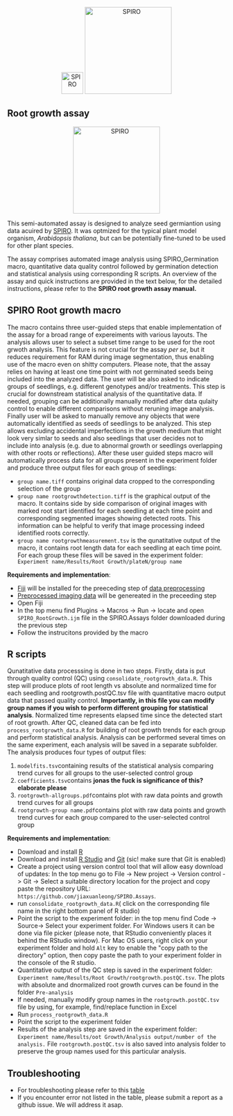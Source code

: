 
<p align="center">
  <img src="https://github.com/AlyonaMinina/Files_for_SPIRO_reps/blob/master/SPIRO.Hardware%20files/SPIRO%20logo.jpg?raw=true" height="50" title="SPIRO">
  <img src="https://github.com/AlyonaMinina/Files_for_SPIRO_reps/blob/master/SPIRO.Assays%20files/SPIRO%20text%20logo.png?raw=true" width="200" title="SPIRO">
</p>

## Root growth assay</b>
<p align="center">
  <img src="https://github.com/AlyonaMinina/Files_for_SPIRO_reps/blob/master/SPIRO.Assays%20files/root-grwoth-v1-resized.gif?raw=true" height="200" title="SPIRO">
<br>

This semi-automated assay is designed to analyze seed germiantion using data acuired by <a href="https://www.alyonaminina.org/spiro">SPIRO</a>. It was optmized for the typical plant model organism,<i> Arabidopsis thaliana</i>, but can be potentially fine-tuned to be used for other plant species. 

The assay comprises automated image analysis using SPIRO_Germination macro, quantitative data quality control followed by germination detection and statistical analysis using corresponding R scripts. An overview of the assay and quick instructions are provided in the text below, for the detailed instructions, please refer to the <b>SPIRO root growth assay manual.</b>


## SPIRO Root growth macro

The macro contains three user-guided steps that enable implementation of the assay for a broad range of expereiments with various layouts.
The analysis allows user to select a subset time range to be used for the root grwoth analysis. This feature is not crucial for the assay <i>per se</i>, but it reduces requirement for RAM during image segmentation, thus enabling use of the macro even on shitty computers. Please note, that the assay relies on having at least one time point with not germinated seeds being included into the analyzed data. 
The user will be also asked to indicate groups of seedlings, e.g. different genotypes and/or treatments. This step is crucial for downstream statistical analysis of the quantitative data. If needed, grouping can be additionally manually modified after data qulaity control to enable different comparisons without reruning image analysis. 
Finally user will be asked to manually remove any objects that were automatically identified as seeds of seedlings to be analyzed. This step allows excluding accidental imperfections in the growth medium that might look very simlar to seeds and also seedlings that user decides not to include into analysis (e.g. due to abnormal growth or seedlings overlapping with   other roots or reflections). 
After these user guided steps macro will automatically process data for all groups present in the experiment folder and produce three output files for each group of seedlings:
- `group name.tiff` contains original data cropped to the corresponding selection of the group
- `group name rootgrowthdetection.tiff` is the graphical output of the macro. It contains side by side comparison of original images with marked root start identified for each seedling at each time point and corresponding segmented images showing detected roots. This information can be helpful to verify that image processing indeed identified roots correctly.
- `group name rootgrowthmeasurement.tsv` is the qunatitative output of the macro, it contains root length data for each seedling at each time point.<br>
For each group these files will be saved in the experiment folder: ` Experiment name/Results/Root Growth/plateN/group name`

<b> Requirements and implementation</b>:
- [Fiji](https://imagej.net/Fiji/Downloads) will be installed for the preeceding step of <a href="https://github.com/jiaxuanleong/SPIRO.Assays/tree/master/preprocessing">data preprocessing</a>
- <a href="https://github.com/jiaxuanleong/SPIRO.Assays/tree/master/preprocessing">Preprocessed imaging data</a> will be  genereated in the preceeding step
- Open Fiji
- In the top menu find Plugins -> Macros -> Run -> locate and open `SPIRO_RootGrowth.ijm` file in the SPIRO.Assays folder downloaded during the previous step
- Follow the instrucitons provided by the macro


## R scripts

Qunatitative data processsing is done in two steps. Firstly, data is put through quality control (QC) using `consolidate_rootgrowth_data.R`. This step will produce  plots of root length vs  absolute and normalized time for each seedling and rootgrowth.postQC.tsv file with quantitative macro output data that passed quality control. <b>Importantly, in this file you can modify group names if you wish to perform different grouping for statistical analysis</b>. Normalized time represents elapsed time since the detected start of root growth.
After QC, cleaned data can be fed into `process_rootgrowth_data.R` for building of root growth trends for each group and  perform statistical analysis. Analysis can be performed several times on the same experiment, each analysis will be saved in a separate subfolder. The analysis produces four types of output files:
1. `modelfits.tsv`containing results of the statistical analysis comparing trend curves for all groups to the user-selected control group
2. `coefficients.tsv`contains <b>jonas the fuck is significance of this? elaborate please</b>
3. `rootgrowth-allgroups.pdf`contains plot with raw data points and growth trend curves for all groups
4. `rootgrowth-group name.pdf`contains plot with raw data points and growth trend curves for each group compared to the user-selected control group

<b> Requirements and implementation</b>:
- Download and install [R](https://www.r-project.org/)
- Download and install [R Studio](https://www.rstudio.com/) and [Git](https://git-scm.com/downloads) (sic! make sure that Git is enabled)
- Create a project using version control tool that will allow easy download of updates:
 In the top menu go to File -> New project -> Version control -> Git -> Select a suitable directory location for the project and copy paste the repository URL: `https://github.com/jiaxuanleong/SPIRO.Assays`. 
- run `consolidate_rootgrowth_data.R`( click on the corresponding file name in the right bottom panel of R studio)
- Point the script to the experiment folder: in the top menu find Code -> Source-> Select your experiment folder. For Windows users it can be done via file picker (please note, that RStudio conveniently places it behind the RStudio window). For Mac OS users, right click on your experiment folder and hold `Alt` key to enable the "copy path to the directory" option, then copy paste the path to your experiment folder in the console of the R studio.
- Quantitative output  of the QC step is saved in the experiment folder: `Experiment name/Results/Root Growth/rootgrowth.postQC.tsv`. The plots with absolute and dnormalized root growth curves can be found in the folder `Pre-analysis`
- If needed, manually modify group names in the `rootgrowth.postQC.tsv` file by using, for example, find/replace function in Excel
- Run `process_rootgrowth_data.R`
- Point the script to the experiment folder
- Results of the analysis step are saved in the experiment folder: `Experiment name/Results/oot Growth/Analysis output/number of the analysis.` File `rootgrowth.postQC.tsv` is also saved into analysis folder to preserve the group names used for this particular analysis.


## Troubleshooting
- For troubleshooting please refer to this <a href="https://github.com/AlyonaMinina/Files_for_SPIRO_reps/blob/master/SPIRO.Assays%20files/Root%20growth%20assay%20troubleshooting.md">table</a>
- If you encounter error not listed in the table, please submit a report as a github issue. We will address it asap.
